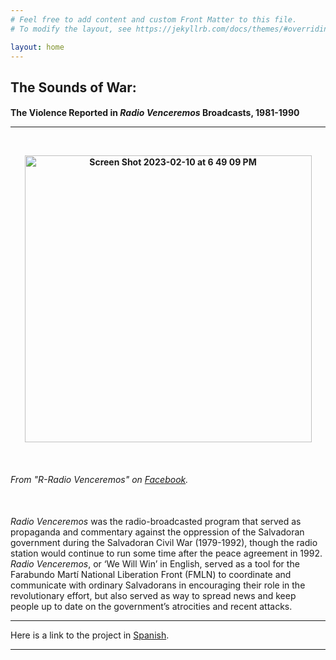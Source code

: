 ```yaml
---
# Feel free to add content and custom Front Matter to this file.
# To modify the layout, see https://jekyllrb.com/docs/themes/#overriding-theme-defaults

layout: home
---
```

<h2> The Sounds of War:</h2>
<h4> The Violence Reported in <i>Radio Venceremos</i> Broadcasts, 1981-1990
<hr>
<br>
<p style="text-align:center;"><img width="459" alt="Screen Shot 2023-02-10 at 6 49 09 PM" src="https://user-images.githubusercontent.com/122332459/218227951-0b39412c-2a5e-4be6-bc74-3233c31852f7.png"></p>
<br>
<h6>From "R-Radio Venceremos" on <a href="https://www.facebook.com/photo/?fbid=130351969093452&set=a.130351955760120">Facebook</a>.</h6>
<br>
<i>Radio Venceremos</i> was the radio-broadcasted program that served as propaganda and commentary against the oppression of the Salvadoran government during the Salvadoran Civil War (1979-1992), though the radio station would continue to run some time after the peace agreement in 1992. <i>Radio Venceremos</i>, or ‘We Will Win’ in English, served as a tool for the Farabundo Martí National Liberation Front (FMLN) to coordinate and communicate with ordinary Salvadorans in encouraging their role in the revolutionary effort, but also served as way to spread news and keep people up to date on the government’s atrocities and recent attacks.
<br>
<hr>
Here is a link to the project in <a href="https://lgsump.github.io/los-sonidos-de-guerra/">Spanish</a>.
<hr>
